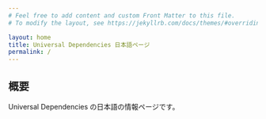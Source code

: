 ```yaml
---
# Feel free to add content and custom Front Matter to this file.
# To modify the layout, see https://jekyllrb.com/docs/themes/#overriding-theme-defaults

layout: home
title: Universal Dependencies 日本語ページ
permalink: /
---
```


## 概要

Universal Dependencies の日本語の情報ページです。

